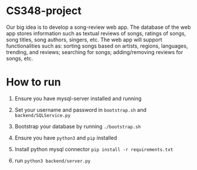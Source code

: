 # CS348-project

Our big idea is to develop a song-review web app. The database of the web app stores information such as textual reviews of songs, ratings of songs, song titles, song authors, singers, etc. The web app will support functionalities such as: sorting songs based on artists, regions, languages, trending, and reviews; searching for songs; adding/removing reviews for songs, etc. 

# How to run

1. Ensure you have mysql-server installed and running
2. Set your username and password in `bootstrap.sh` and `backend/SQLService.py`
3. Bootstrap your database by running `./bootstrap.sh`

4. Ensure you have `python3` and `pip` installed
5. Install python mysql connector `pip install -r requirements.txt`
6. run `python3 backend/server.py`

